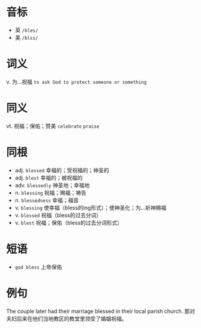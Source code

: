# 音标

- 英 `/bles/`
- 美 `/blɛs/`

# 词义

v. 为…祝福
`to ask God to protect someone or something`

# 同义

vt. 祝福；保佑；赞美
`celebrate` `praise`

# 同根

- adj. `blessed` 幸福的；受祝福的；神圣的
- adj. `blest` 幸福的；被祝福的
- adv. `blessedly` 神圣地；幸福地
- n. `blessing` 祝福；赐福；祷告
- n. `blessedness` 幸福；福音
- v. `blessing` 使幸福（bless的ing形式）；使神圣化；为…祈神赐福
- v. `blessed` 祝福（bless的过去分词）
- v. `blest` 祝福；保佑（bless的过去分词形式）

# 短语

- `god bless` 上帝保佑

# 例句

The couple later had their marriage blessed in their local parish church.
那对夫妇后来在他们当地教区的教堂里领受了婚姻祝福。


